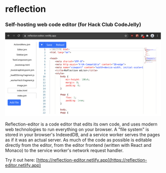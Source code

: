 # reflection

### Self-hosting web code editor (for Hack Club CodeJelly)

![Screenshot of editor](screenshot.png)

Reflection-editor is a code editor that edits its own code, and uses modern web technologies to run everything on your browser. A "file system" is stored in your browser's IndexedDB, and a service worker serves the pages as if it was an actual server. As much of the code as possible is editable directly from the editor, from the editor frontend (written with React and Monaco) to the service worker's network request handler. 

Try it out here: [https://reflection-editor.netlify.app](https://reflection-editor.netlify.app)